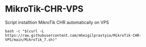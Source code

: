 # MikroTik-CHR-VPS
Script installtion MikroTik CHR automatically on VPS

	bash -c "$(curl -L https://raw.githubusercontent.com/mheigilprastyio/MikroTik-CHR-VPS/main/MikroTik_7.sh)"

